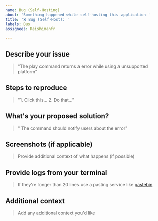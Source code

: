 ```yaml
---
name: Bug (Self-Hosting)
about: 'Something happened while self-hosting this application '
title: '❌ Bug (Self-Host): '
labels: Bus
assignees: Reishimanfr

---
```


## Describe your issue
> "The play command returns a error while using a unsupported platform"

## Steps to reproduce
> "1. Click this... 2. Do that..."

## What's your proposed solution?
> " The command should notify users about the error"

## Screenshots (if applicable)
> Provide additional context of what happens (if possible) 

## Provide logs from your terminal
> If they're longer than 20 lines use a pasting service like [pastebin](https://pastebin.com/)


## Additional context
> Add any additional context you'd like

